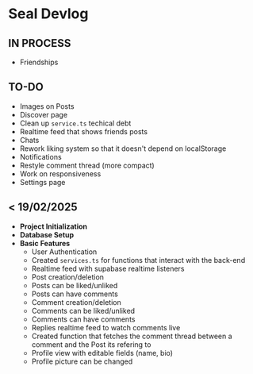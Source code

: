 # Seal Devlog



## IN PROCESS
- Friendships


## TO-DO
- Images on Posts
- Discover page
- Clean up `service.ts` techical debt
- Realtime feed that shows friends posts
- Chats
- Rework liking system so that it doesn't depend on localStorage
- Notifications
- Restyle comment thread (more compact)
- Work on responsiveness
- Settings page


## < 19/02/2025
- **Project Initialization**
- **Database Setup**
- **Basic Features**
  - User Authentication
  - Created `services.ts` for functions that interact with the back-end
  - Realtime feed with supabase realtime listeners
  - Post creation/deletion
  - Posts can be liked/unliked
  - Posts can have comments
  - Comment creation/deletion
  - Comments can be liked/unliked
  - Comments can have comments
  - Replies realtime feed to watch comments live
  - Created function that fetches the comment thread between a comment and the Post its refering to
  - Profile view with editable fields (name, bio)
  - Profile picture can be changed

